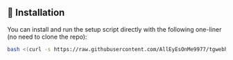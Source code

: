 ## 🚀 Installation

You can install and run the setup script directly with the following one-liner (no need to clone the repo):

```bash
bash <(curl -s https://raw.githubusercontent.com/AllEyEsOnMe9977/tgwebhooksetup/main/install.sh)
